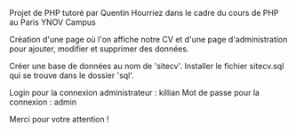 Projet de PHP tutoré par Quentin Hourriez dans le cadre du cours de PHP au Paris YNOV Campus

Création d'une page où l'on affiche notre CV et d'une page d'administration pour ajouter, modifier et supprimer des données.

Créer une base de données au nom de 'sitecv'.
Installer le fichier sitecv.sql qui se trouve dans le dossier 'sql'.

Login pour la connexion administrateur : killian
Mot de passe pour la connexion : admin

Merci pour votre attention !
